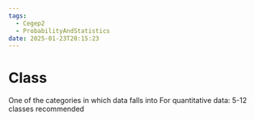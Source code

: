 ```yaml
---
tags:
  - Cegep2
  - ProbabilityAndStatistics
date: 2025-01-23T20:15:23
---
```


# Class

One of the categories in which data falls into
For quantitative data: 5-12 classes recommended